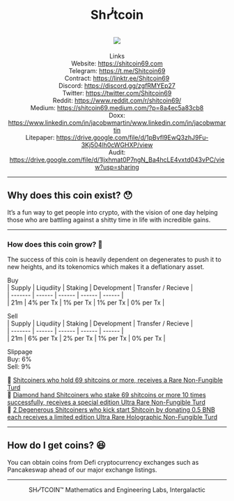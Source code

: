<h1 align="center">
Shᓰtcoin
<br/><br/>
<img src="https://i.ibb.co/pj8NBBq/200by200-copy.png">  
</h1>
<div align="center">  

Links  
Website: https://shitcoin69.com  
Telegram: https://t.me/Shitcoin69  
Contract: https://linktr.ee/Shitcoin69  
Discord: https://discord.gg/zgfRMYEp27  
Twitter: https://twitter.com/Shitcoin69    
Reddit: https://www.reddit.com/r/shitcoin69/  
Medium: https://shitcoin69.medium.com/?p=8a4ec5a83cb8     
Doxx: https://www.linkedin.com/in/jacobwmartin/www.linkedin.com/in/jacobwmartin  
Litepaper: https://drive.google.com/file/d/1pBvfl9EwQ3zhJ9Fu-3Kj504lh0cWGHXP/view  
Audit: https://drive.google.com/file/d/1ljxhmat0P7ngN_Ba4hcLE4vxtd043vPC/view?usp=sharing  

</div>  

-------
## Why does this coin exist? 😯

It’s a fun way to get people into crypto, with the vision of one day helping those who are battling against a shitty time in life with incredible gains.  

-------
### How does this coin grow? 🧐

The success of this coin is heavily dependent on degenerates to push it to new heights, and its tokenomics which makes it a deflationary asset.  

Buy  
|  Supply  |   Liqudiity    |      Staking     |       Development     |  Transfer / Recieve  |  
|  ------- |    ------      |      ------      |         ------        |        ------        |  
|   21m    |   4% per Tx    |     1% per Tx    |        1% per Tx      |      0% per Tx       |  
  
Sell  
|  Supply  |   Liqudiity    |      Staking     |       Development     |  Transfer / Recieve  |  
|  ------- |    ------      |      ------      |         ------        |        ------        |  
|   21m    |   6% per Tx    |     2% per Tx    |        1% per Tx      |      0% per Tx       |  

   
Slippage  
Buy: 6%  
Sell: 9%  

💩 [Shitcoiners who hold 69 shitcoins or more, receives a Rare Non-Fungible Turd](https://i.ibb.co/rFgRVWB/Thanks-for-buying-Shitcoin.png)    
💎 [Diamond hand Shitcoiners who stake 69 shitcoins or more 10 times successfully, receives a special edition Ultra Rare Non-Fungible Turd](https://i.ibb.co/fksdXpm/Degenerosity-NFT.png)  
🙊 [2 Degenerous Shitcoiners who kick start Shitcoin by donating 0.5 BNB each receives a limited edition Ultra Rare Holographic Non-Fungible Turd](https://i.ibb.co/kHRvjm3/Diamond-hand-2.png)  


-------
## How do I get coins? 😆 

You can obtain coins from Defi cryptocurrency exchanges such as Pancakeswap ahead of our major exchange listings.


<div align="center">  
      
    
*********************************************************  
    
SHᓰTCOIN™ Mathematics and Engineering Labs, Intergalactic  
     
</div align="center">     
